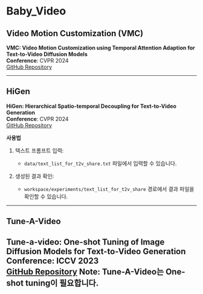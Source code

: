 # Baby_Video

## Video Motion Customization (VMC)
**VMC: Video Motion Customization using Temporal Attention Adaption for Text-to-Video Diffusion Models**  
**Conference**: CVPR 2024  
[GitHub Repository](https://github.com/HyeonHo99/Video-Motion-Customization)

---

## HiGen
**HiGen: Hierarchical Spatio-temporal Decoupling for Text-to-Video Generation**  
**Conference**: CVPR 2024  
[GitHub Repository](https://github.com/ali-vilab/VGen?tab=readme-ov-file)

**사용법**
1. 텍스트 프롬프트 입력:
    - `data/text_list_for_t2v_share.txt` 파일에서 입력할 수 있습니다.

2. 생성된 결과 확인:
    - `workspace/experiments/text_list_for_t2v_share` 경로에서 결과 파일을 확인할 수 있습니다.


---

## Tune-A-Video
**Tune-a-video: One-shot Tuning of Image Diffusion Models for Text-to-Video Generation**  
**Conference**: ICCV 2023  
[GitHub Repository](https://github.com/showlab/Tune-A-Video)
**Note**: Tune-A-Video는 **One-shot tuning**이 필요합니다.
---

